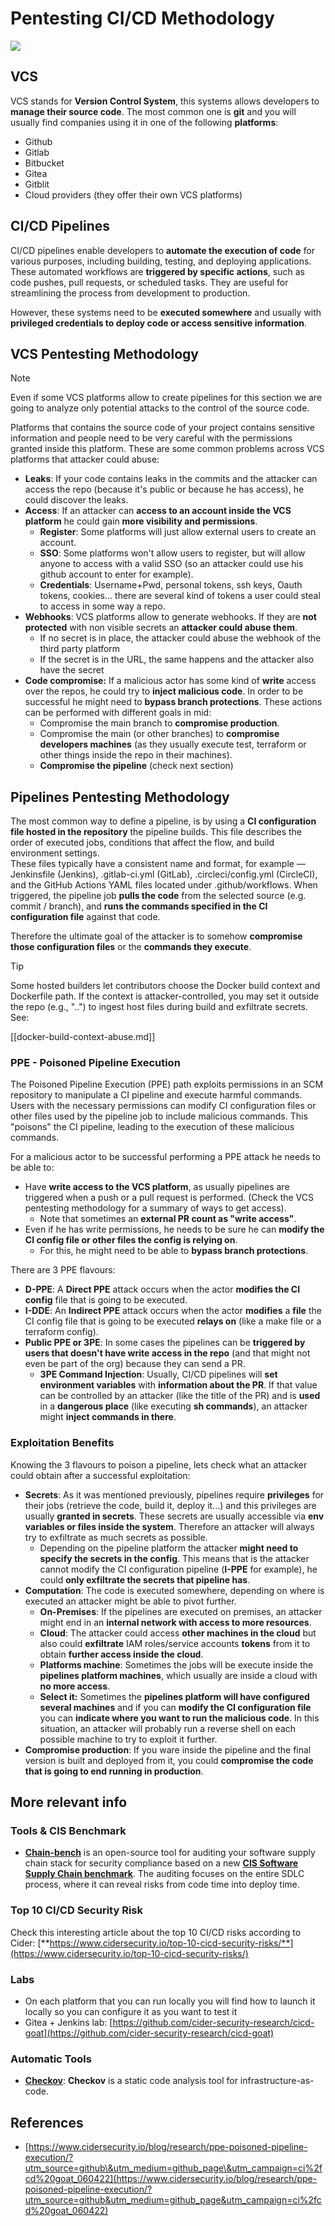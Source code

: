 # Pentesting CI/CD Methodology

![](../images/CLOUD-logo-letters.svg)

## VCS

VCS stands for **Version Control System**, this systems allows developers to **manage their source code**. The most common one is **git** and you will usually find companies using it in one of the following **platforms**:

- Github
- Gitlab
- Bitbucket
- Gitea
- Gitblit
- Cloud providers (they offer their own VCS platforms)

## CI/CD Pipelines

CI/CD pipelines enable developers to **automate the execution of code** for various purposes, including building, testing, and deploying applications. These automated workflows are **triggered by specific actions**, such as code pushes, pull requests, or scheduled tasks. They are useful for streamlining the process from development to production.

However, these systems need to be **executed somewhere** and usually with **privileged credentials to deploy code or access sensitive information**.

## VCS Pentesting Methodology

> [!NOTE]
> Even if some VCS platforms allow to create pipelines for this section we are going to analyze only potential attacks to the control of the source code.

Platforms that contains the source code of your project contains sensitive information and people need to be very careful with the permissions granted inside this platform. These are some common problems across VCS platforms that attacker could abuse:

- **Leaks**: If your code contains leaks in the commits and the attacker can access the repo (because it's public or because he has access), he could discover the leaks.
- **Access**: If an attacker can **access to an account inside the VCS platform** he could gain **more visibility and permissions**.
  - **Register**: Some platforms will just allow external users to create an account.
  - **SSO**: Some platforms won't allow users to register, but will allow anyone to access with a valid SSO (so an attacker could use his github account to enter for example).
  - **Credentials**: Username+Pwd, personal tokens, ssh keys, Oauth tokens, cookies... there are several kind of tokens a user could steal to access in some way a repo.
- **Webhooks**: VCS platforms allow to generate webhooks. If they are **not protected** with non visible secrets an **attacker could abuse them**.
  - If no secret is in place, the attacker could abuse the webhook of the third party platform
  - If the secret is in the URL, the same happens and the attacker also have the secret
- **Code compromise:** If a malicious actor has some kind of **write** access over the repos, he could try to **inject malicious code**. In order to be successful he might need to **bypass branch protections**. These actions can be performed with different goals in mid:
  - Compromise the main branch to **compromise production**.
  - Compromise the main (or other branches) to **compromise developers machines** (as they usually execute test, terraform or other things inside the repo in their machines).
  - **Compromise the pipeline** (check next section)

## Pipelines Pentesting Methodology

The most common way to define a pipeline, is by using a **CI configuration file hosted in the repository** the pipeline builds. This file describes the order of executed jobs, conditions that affect the flow, and build environment settings.\
These files typically have a consistent name and format, for example — Jenkinsfile (Jenkins), .gitlab-ci.yml (GitLab), .circleci/config.yml (CircleCI), and the GitHub Actions YAML files located under .github/workflows. When triggered, the pipeline job **pulls the code** from the selected source (e.g. commit / branch), and **runs the commands specified in the CI configuration file** against that code.

Therefore the ultimate goal of the attacker is to somehow **compromise those configuration files** or the **commands they execute**.

> [!TIP]
> Some hosted builders let contributors choose the Docker build context and Dockerfile path. If the context is attacker-controlled, you may set it outside the repo (e.g., "..") to ingest host files during build and exfiltrate secrets. See:
>
>[[docker-build-context-abuse.md]]

### PPE - Poisoned Pipeline Execution

The Poisoned Pipeline Execution (PPE) path exploits permissions in an SCM repository to manipulate a CI pipeline and execute harmful commands. Users with the necessary permissions can modify CI configuration files or other files used by the pipeline job to include malicious commands. This "poisons" the CI pipeline, leading to the execution of these malicious commands.

For a malicious actor to be successful performing a PPE attack he needs to be able to:

- Have **write access to the VCS platform**, as usually pipelines are triggered when a push or a pull request is performed. (Check the VCS pentesting methodology for a summary of ways to get access).
  - Note that sometimes an **external PR count as "write access"**.
- Even if he has write permissions, he needs to be sure he can **modify the CI config file or other files the config is relying on**.
  - For this, he might need to be able to **bypass branch protections**.

There are 3 PPE flavours:

- **D-PPE**: A **Direct PPE** attack occurs when the actor **modifies the CI config** file that is going to be executed.
- **I-DDE**: An **Indirect PPE** attack occurs when the actor **modifies** a **file** the CI config file that is going to be executed **relays on** (like a make file or a terraform config).
- **Public PPE or 3PE**: In some cases the pipelines can be **triggered by users that doesn't have write access in the repo** (and that might not even be part of the org) because they can send a PR.
  - **3PE Command Injection**: Usually, CI/CD pipelines will **set environment variables** with **information about the PR**. If that value can be controlled by an attacker (like the title of the PR) and is **used** in a **dangerous place** (like executing **sh commands**), an attacker might **inject commands in there**.

### Exploitation Benefits

Knowing the 3 flavours to poison a pipeline, lets check what an attacker could obtain after a successful exploitation:

- **Secrets**: As it was mentioned previously, pipelines require **privileges** for their jobs (retrieve the code, build it, deploy it...) and this privileges are usually **granted in secrets**. These secrets are usually accessible via **env variables or files inside the system**. Therefore an attacker will always try to exfiltrate as much secrets as possible.
  - Depending on the pipeline platform the attacker **might need to specify the secrets in the config**. This means that is the attacker cannot modify the CI configuration pipeline (**I-PPE** for example), he could **only exfiltrate the secrets that pipeline has**.
- **Computation**: The code is executed somewhere, depending on where is executed an attacker might be able to pivot further.
  - **On-Premises**: If the pipelines are executed on premises, an attacker might end in an **internal network with access to more resources**.
  - **Cloud**: The attacker could access **other machines in the cloud** but also could **exfiltrate** IAM roles/service accounts **tokens** from it to obtain **further access inside the cloud**.
  - **Platforms machine**: Sometimes the jobs will be execute inside the **pipelines platform machines**, which usually are inside a cloud with **no more access**.
  - **Select it:** Sometimes the **pipelines platform will have configured several machines** and if you can **modify the CI configuration file** you can **indicate where you want to run the malicious code**. In this situation, an attacker will probably run a reverse shell on each possible machine to try to exploit it further.
- **Compromise production**: If you ware inside the pipeline and the final version is built and deployed from it, you could **compromise the code that is going to end running in production**.

## More relevant info

### Tools & CIS Benchmark

- [**Chain-bench**](https://github.com/aquasecurity/chain-bench) is an open-source tool for auditing your software supply chain stack for security compliance based on a new [**CIS Software Supply Chain benchmark**](https://github.com/aquasecurity/chain-bench/blob/main/docs/CIS-Software-Supply-Chain-Security-Guide-v1.0.pdf). The auditing focuses on the entire SDLC process, where it can reveal risks from code time into deploy time.

### Top 10 CI/CD Security Risk

Check this interesting article about the top 10 CI/CD risks according to Cider: [**https://www.cidersecurity.io/top-10-cicd-security-risks/**](https://www.cidersecurity.io/top-10-cicd-security-risks/)

### Labs

- On each platform that you can run locally you will find how to launch it locally so you can configure it as you want to test it
- Gitea + Jenkins lab: [https://github.com/cider-security-research/cicd-goat](https://github.com/cider-security-research/cicd-goat)

### Automatic Tools

- [**Checkov**](https://github.com/bridgecrewio/checkov): **Checkov** is a static code analysis tool for infrastructure-as-code.

## References

- [https://www.cidersecurity.io/blog/research/ppe-poisoned-pipeline-execution/?utm_source=github\&utm_medium=github_page\&utm_campaign=ci%2fcd%20goat_060422](https://www.cidersecurity.io/blog/research/ppe-poisoned-pipeline-execution/?utm_source=github&utm_medium=github_page&utm_campaign=ci%2fcd%20goat_060422)

